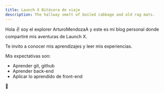```yaml
---
title: Launch X Bitácora de viaje
description: The hallway smelt of boiled cabbage and old rag mats.
---
```


Hola ✌️  soy el explorer ArturoMendozaA y este es mi blog personal donde compartiré mis aventuras de Launch X.

Te invito a conocer mis aprendizajes y leer mis experiencias.

Mis expectativas son:
- Aprender git, github
- Aprender back-end
- Aplicar lo aprendido de front-end

🚀

